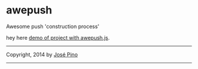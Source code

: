 awepush
=======

Awesome push 'construction process'

hey here [demo of project with awepush.js](http://mrjopino.github.io/amposh/). 

-------------

Copyright, 2014 by [José Pino](http://twitter.com/mrjopino)

-------------
